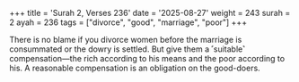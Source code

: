 +++
title = 'Surah 2, Verses 236'
date = '2025-08-27'
weight = 243
surah = 2
ayah = 236
tags = ["divorce", "good", "marriage", "poor"]
+++

There is no blame if you divorce women before the marriage is consummated or the dowry is settled. But give them a ˹suitable˺ compensation—the rich according to his means and the poor according to his. A reasonable compensation is an obligation on the good-doers.